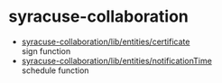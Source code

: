# syracuse-collaboration

* [syracuse-collaboration/lib/entities/certificate](lib/entities/certificate.md)  
   sign function 
* [syracuse-collaboration/lib/entities/notificationTime](lib/entities/notificationTime.md)  
   schedule function 
